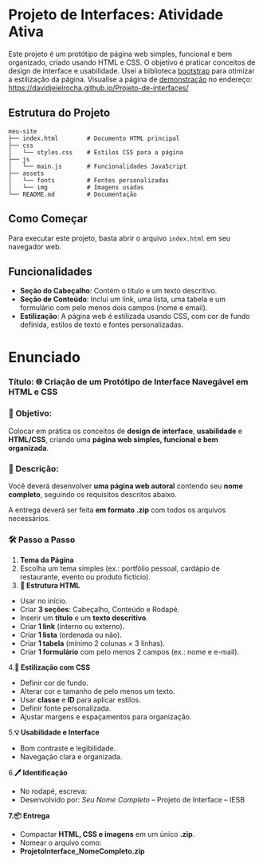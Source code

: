 # Projeto de Interfaces: Atividade Ativa

Este projeto é um protótipo de página web simples, funcional e bem organizado, criado usando HTML e CSS. O objetivo é praticar conceitos de design de interface e usabilidade. Usei a biblioteca [bootstrap]('https://getbootstrap.com/') para otimizar a estilização da página.
Visualise a página de [demonstração]('https://davidjeielrocha.github.io/Projeto-de-interfaces/') no endereço: https://davidjeielrocha.github.io/Projeto-de-interfaces/

## Estrutura do Projeto

```
meu-site
├── index.html        # Documento HTML principal
├── css
│   └── styles.css    # Estilos CSS para a página
├── js
│   └── main.js       # Funcionalidades JavaScript
├── assets
│   └── fonts         # Fontes personalizadas 
│   └── img           # Imagens usadas 
└── README.md         # Documentação 
```

## Como Começar

Para executar este projeto, basta abrir o arquivo `index.html` em seu navegador web.

## Funcionalidades

- **Seção do Cabeçalho**: Contém o título e um texto descritivo.
- **Seção de Conteúdo**: Inclui um link, uma lista, uma tabela e um formulário com pelo menos dois campos (nome e email).
- **Estilização**: A página web é estilizada usando CSS, com cor de fundo definida, estilos de texto e fontes personalizadas.

# Enunciado

### **Título: 🌐 Criação de um Protótipo de Interface Navegável em HTML e CSS**

### **🎯 Objetivo:**

Colocar em prática os conceitos de **design de interface**, **usabilidade** e **HTML/CSS**, criando uma **página web simples, funcional e bem organizada**.

### **📜 Descrição:**

Você deverá desenvolver **uma página web autoral** contendo seu **nome completo**, seguindo os requisitos descritos abaixo.

A entrega deverá ser feita **em formato .zip** com todos os arquivos necessários.

### **🛠️ Passo a Passo**

1. **Tema da Página**
2. Escolha um tema simples (ex.: portfólio pessoal, cardápio de restaurante, evento ou produto fictício).
3. **📄 Estrutura HTML**
- Usar <!DOCTYPE html> no início.
- Criar **3 seções**: Cabeçalho, Conteúdo e Rodapé.
- Inserir um **título** e um **texto descritivo**.
- Criar **1 link** (interno ou externo).
- Criar **1 lista** (ordenada ou não).
- Criar **1 tabela** (mínimo 2 colunas × 3 linhas).
- Criar **1 formulário** com pelo menos 2 campos (ex.: nome e e-mail).

4.**🎨 Estilização com CSS**

- Definir cor de fundo.
- Alterar cor e tamanho de pelo menos um texto.
- Usar **classe** e **ID** para aplicar estilos.
- Definir fonte personalizada.
- Ajustar margens e espaçamentos para organização.

5.**💡 Usabilidade e Interface**

- Bom contraste e legibilidade.
- Navegação clara e organizada.

6.**🖊️ Identificação**

- No rodapé, escreva:
- Desenvolvido por: *Seu Nome Completo* – Projeto de Interface – IESB

**7.📦 Entrega**

- Compactar **HTML, CSS e imagens** em um único **.zip**.
- Nomear o arquivo como:
- **ProjetoInterface_NomeCompleto.zip**
